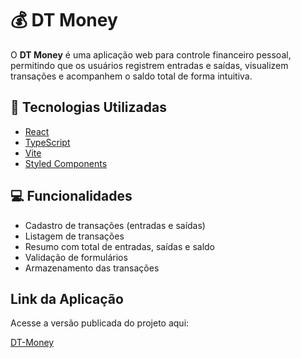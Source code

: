 # 💰 DT Money

O **DT Money** é uma aplicação web para controle financeiro pessoal, permitindo que os usuários registrem entradas e saídas, visualizem transações e acompanhem o saldo total de forma intuitiva.

## 🚀 Tecnologias Utilizadas

- [React](https://reactjs.org/)
- [TypeScript](https://www.typescriptlang.org/)
- [Vite](https://vitejs.dev/)
- [Styled Components](https://styled-components.com/)

## 💻 Funcionalidades

- Cadastro de transações (entradas e saídas)
- Listagem de transações
- Resumo com total de entradas, saídas e saldo
- Validação de formulários
- Armazenamento das transações

## Link da Aplicação

Acesse a versão publicada do projeto aqui:

[DT-Money](https://master.dzhd80n1jouyd.amplifyapp.com/)
